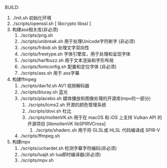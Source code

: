BUILD:
1. ./init.sh  初始化环境
2. ./scripts/openssl.sh                     [ libcrypto libssl ]
3. 构建ass相关库(非必须)    
    1. ./scripts/png.sh                 
    2. ./scripts/unibreak.sh                用于处理Unicode字符断字 (非必须)
    3. ./scripts/fribidi.sh                 处理文字双向性
    4. ./scripts/freetype.sh                字体引擎库，用于处理和呈现字体
    5. ./scripts/harfbuzz.sh                用于文本渲染和字形布局
    6. ./scripts/fontconfig.sh              配置和定位字体 (非必须)
    7. ./scripts/ass.sh                     用于.ass字幕
4. 构建ffmpeg
    1. ./scripts/dav1d.sh                   AV1 视频解码器
    2. ./scripts/bluray.sh                  蓝光
    3. ./scripts/placebo.sh                 媒体播放和图像处理的开源库(mpv的一部分)
       1. ./scripts/lcms2.sh                开源的颜色管理系统
       2. ./scripts/dovi.sh                 杜比
       3. ./scripts/moltenVK.sh             用于在 macOS 和 iOS 上支持 Vulkan API 的开源项目 [libmoltenVK libSPIRVCross]
          1. ./scripts/shaderc.sh           用于将 GLSL或 HLSL 代码编译成 SPIR-V
    4. ./scripts/ffmpeg.sh
5. 构建mpv
    1. ./scripts/uchardet.sh                检测字幕字符编码(非必须)
    2. ./scripts/luajit.sh                  lua即时编译器(非必须)
    3. ./scripts/mpv.sh

